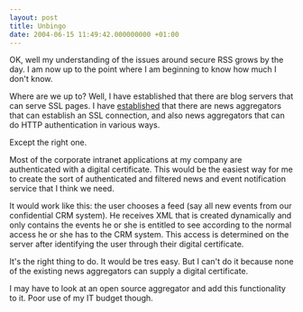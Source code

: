```yaml
---
layout: post
title: Unbingo
date: 2004-06-15 11:49:42.000000000 +01:00
---
```

OK, well my understanding of the issues around secure RSS grows by the day. I am now up to the point where I am beginning to know how much I don't know.

Where are we up to? Well, I have established that there are blog servers that can serve SSL pages. I have <a href="http://labs.silverorange.com/archives/2003/july/privaterss">established</a> that there are news aggregators that can establish an SSL connection, and also news aggregators that can do HTTP authentication in various ways.

Except the right one.

Most of the corporate intranet applications at my company are authenticated with a digital certificate. This would be the easiest way for me to create the sort of authenticated and filtered news and event notification service that I think we need.

It would work like this: the user chooses a feed (say all new events from our confidential CRM system). He receives XML that is created dynamically and only contains the events he or she is entitled to see according to the normal access he or she has to the CRM system. This access is determined on the server after identifying the user through their digital certificate.

It's the right thing to do. It would be tres easy. But I can't do it because none of the existing news aggregators can supply a digital certificate.

I may have to look at an open source aggregator and add this functionality to it. Poor use of my IT budget though.

